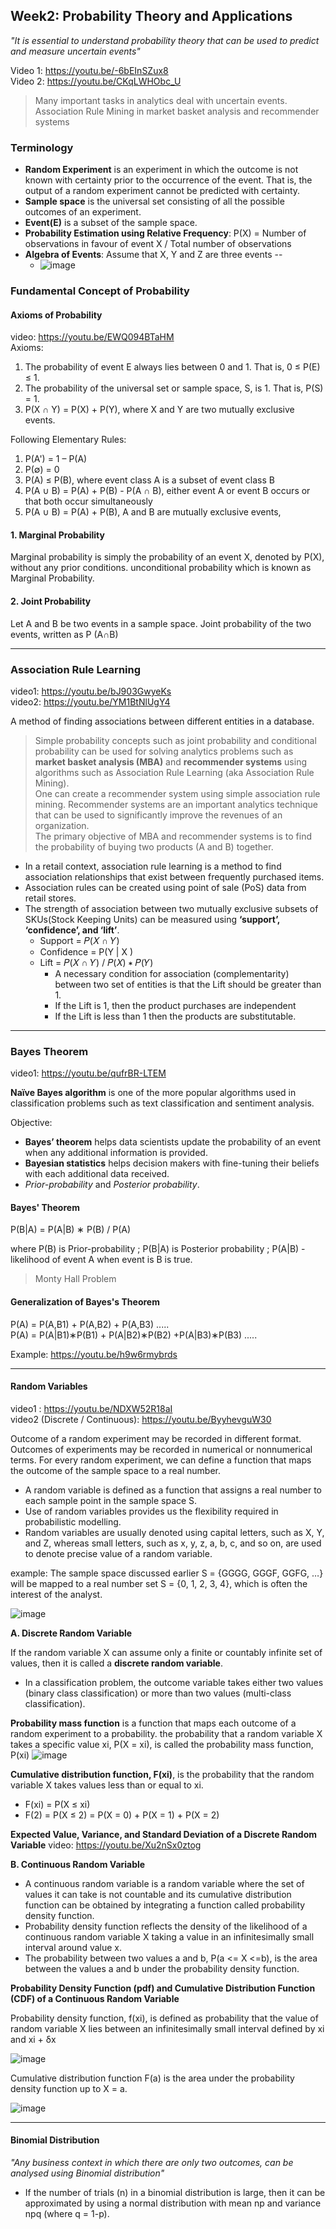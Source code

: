 ## Week2: Probability Theory and Applications
*"It is essential to understand probability theory that can be used to predict and measure uncertain events"*

Video 1: https://youtu.be/-6bEInSZux8 <br/>
Video 2: https://youtu.be/CKqLWHObc_U

> Many important tasks in analytics deal with uncertain events.
> Association Rule Mining in market basket analysis and recommender systems

### Terminology
- **Random Experiment** is an experiment in which the outcome is not known with certainty prior to the occurrence of the event. That is, the output of a random experiment cannot be predicted with certainty.
- **Sample space** is the universal set consisting of all the possible outcomes of an experiment.
- **Event(E)** is a subset of the sample space.
- **Probability Estimation using Relative Frequency**: P(X) = Number of observations in favour of event X / Total number of observations
- **Algebra of Events**:  Assume that X, Y and Z are three events  --
  - ![image](https://github.com/dhirajmahato/Foundation_of_Data_Science_IIMB/assets/33785298/2bd96917-f2bb-4fd3-be6a-75a4fef23480)
  
### Fundamental Concept of Probability

#### Axioms of Probability
video: https://youtu.be/EWQ094BTaHM<br/>
Axioms:
1. The probability of event E always lies between 0 and 1. That is, 0 ≤ P(E) ≤   1.
2. The probability of the universal set or sample space, S, is 1. That is, P(S) = 1.
3. P(X ∩ Y) = P(X) + P(Y), where X and Y are two mutually exclusive events.

Following Elementary Rules:
1. P(A') = 1 – P(A)
2. P(∅) = 0 
3. P(A) ≤ P(B), where event class A is a subset of event class B
4. P(A ∪ B) = P(A) + P(B) - P(A ∩ B), either event A or event B occurs or that both occur simultaneously
5. P(A ∪ B) = P(A) + P(B), A and B are mutually exclusive events,

#### 1. Marginal Probability

Marginal probability is simply the probability of an event X, denoted by P(X), without any prior conditions. unconditional probability which is known as Marginal Probability.

#### 2. Joint Probability
Let A and B be two events in a sample space. Joint probability of the two events, written as P (A∩B)

***

### Association Rule Learning
video1: https://youtu.be/bJ903GwyeKs <br/>
video2: https://youtu.be/YM1BtNlUgY4

A method of finding associations between different entities in a database.

> Simple probability concepts such as joint probability and conditional probability can be used for solving analytics problems such as **market basket analysis (MBA)** and **recommender systems** using algorithms such as Association Rule Learning (aka Association Rule Mining).<br/>
> One can create a recommender system using simple association rule mining. Recommender systems are an important analytics technique that can be
used to significantly improve the revenues of an organization.<br/>
> The primary objective of MBA and recommender systems is to find the probability of buying two products (A and B) together.

- In a retail context, association rule learning is a method to find association relationships that exist between frequently purchased items.  
- Association rules can be created using point of sale (PoS) data from retail stores.
- The strength of association between two mutually exclusive subsets of SKUs(Stock Keeping Units) can be measured using **‘support’, ‘confidence’, and ‘lift’**.
  - Support = 𝑃(𝑋 ∩ 𝑌)
  - Confidence = P(Y | X )
  - Lift = 𝑃(𝑋 ∩ 𝑌) / 𝑃(𝑋) ∗ 𝑃(𝑌)
    - A necessary condition for association (complementarity) between two set of entities is that the Lift should be greater than 1.
    - If the Lift is 1, then the product purchases are independent
    - If the Lift is less than 1 then the products are substitutable. 

***

### Bayes Theorem
video1: https://youtu.be/qufrBR-LTEM

**Naïve Bayes algorithm** is one of the more popular algorithms used in classification problems such as text classification and sentiment analysis.

Objective:
- **Bayes’ theorem** helps data scientists update the probability of an event when any additional information is provided.
- **Bayesian statistics** helps decision makers with fine-tuning their beliefs with each additional data received.
- *Prior-probability* and *Posterior probability*.

#### Bayes' Theorem
P(B|A) = P(A|B) ∗ P(B) / P(A)

where  P(B) is Prior-probability ;  P(B|A) is Posterior probability ;  P(A|B) - likelihood of event A when event is B is true.

> Monty Hall Problem

#### Generalization of Bayes's Theorem
P(A) = P(A,B1) + P(A,B2) + P(A,B3) .....<br/>
P(A) = P(A|B1)∗P(B1) + P(A|B2)∗P(B2) +P(A|B3)∗P(B3) .....

Example: https://youtu.be/h9w6rmybrds

***

#### Random Variables
video1 : https://youtu.be/NDXW52R18aI <br/>
video2 (Discrete / Continuous): https://youtu.be/ByyhevguW30
  
Outcome of a random experiment may be recorded in different format. Outcomes of experiments may be recorded in numerical or nonnumerical terms.
For every random experiment, we can define a function that maps the outcome of the sample space to a real number.

- A random variable is defined as a function that assigns a real number to each sample point in the sample space S.
- Use of random variables provides us the flexibility required in probabilistic modelling.
- Random variables are usually denoted using capital letters, such as X, Y, and Z, whereas small letters, such as x, y, z, a, b, c, and so on, are used to denote precise value of a random variable.

example: The sample space discussed earlier S = {GGGG, GGGF, GGFG, …} will be mapped to a real number set S = {0, 1, 2, 3, 4}, which is often the interest of the analyst.

![image](https://github.com/dhirajmahato/Foundation_of_Data_Science_IIMB/assets/33785298/b2c97ce7-0050-4b2f-8bd7-8758bb6fc567)

**A. Discrete Random Variable**

If the random variable X can assume only a finite or countably infinite set of values, then it is called a **discrete random variable**.
- In a classification problem, the outcome variable takes either two values (binary class classification) or more than two values (multi-class classification).
  
**Probability mass function** is a function that maps each outcome of a random experiment to a probability. the probability that a random variable X takes a specific value xi, P(X = xi), is called the probability mass function, P(xi)
![image](https://github.com/dhirajmahato/Foundation_of_Data_Science_IIMB/assets/33785298/61868570-b70f-49ce-baba-1d0607451003)

**Cumulative distribution function, F(xi)**, is the probability that the random variable X takes values less than or equal to xi.
- F(xi) = P(X ≤ xi)
- F(2) = P(X ≤ 2) = P(X = 0) + P(X = 1) + P(X = 2)

**Expected Value, Variance, and Standard Deviation of a Discrete Random Variable**
video: https://youtu.be/Xu2nSx0ztog

**B. Continuous Random Variable**
- A continuous random variable is a random variable where the set of values it can take is not countable and its cumulative distribution function can be obtained by integrating a function called probability density function.
- Probability density function reflects the density of the likelihood of a continuous random variable X taking a value in an infinitesimally small interval around value x.
- The probability between two values a and b, P(a <= X <=b), is the area between the values a and b under the probability density function.

**Probability Density Function (pdf) and Cumulative Distribution Function (CDF) of a Continuous Random Variable**

Probability density function, f(xi), is defined as probability that the value of random variable X lies between an infinitesimally small interval defined by xi and xi + δx

![image](https://github.com/dhirajmahato/Foundation_of_Data_Science_IIMB/assets/33785298/beb40eb8-b4b1-4f19-94a6-4e3f489ff487)

Cumulative distribution function F(a) is the area under the probability density function up to X = a.

![image](https://github.com/dhirajmahato/Foundation_of_Data_Science_IIMB/assets/33785298/0446149e-3b7c-433e-9b14-af988df5288a)

***

#### Binomial Distribution
*"Any business context in which there are only two outcomes, can be analysed using Binomial distribution"*

- If the number of trials (n) in a binomial distribution is large, then it can be approximated by using a normal distribution with mean np and variance npq (where q = 1-p).


